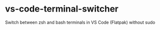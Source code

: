 # vs-code-terminal-switcher
Switch between zsh and bash terminals in VS Code (Flatpak) without sudo
